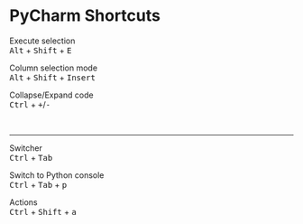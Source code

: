 # PyCharm Shortcuts

Execute selection  
<kbd>Alt</kbd> + <kbd>Shift</kbd> +  <kbd>E</kbd>

Column selection mode   
<kbd>Alt</kbd> + <kbd>Shift</kbd> + <kbd>Insert</kbd>

Collapse/Expand code  
<kbd>Ctrl</kbd> + <kbd>+</kbd>/<kbd>-</kbd>

<br>

---

Switcher  
<kbd>Ctrl</kbd> + <kbd>Tab</kbd>

Switch to Python console  
<kbd>Ctrl</kbd> + <kbd>Tab</kbd> + <kbd>p</kbd>  

Actions  
<kbd>Ctrl</kbd> + <kbd>Shift</kbd> + <kbd>a</kbd>


